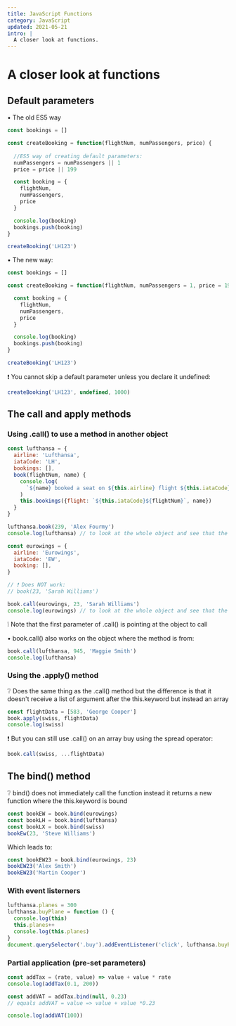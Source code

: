```yaml
---
title: JavaScript Functions 
category: JavaScript
updated: 2021-05-21
intro: |
  A closer look at functions.
---
```


# A closer look at functions

## Default parameters

• The old ES5 way 

```js
const bookings = []

const createBooking = function(flightNum, numPassengers, price) {
  
  //ES5 way of creating default parameters:
  numPassengers = numPassengers || 1
  price = price || 199

  const booking = {
    flightNum,
    numPassengers,
    price
  }

  console.log(booking)
  bookings.push(booking)
}

createBooking('LH123')
```

• The new way:

```js
const bookings = []

const createBooking = function(flightNum, numPassengers = 1, price = 199) {

  const booking = {
    flightNum,
    numPassengers,
    price
  }

  console.log(booking)
  bookings.push(booking)
}

createBooking('LH123')
```

❗ You cannot skip a default parameter unless you declare it undefined:

```js
createBooking('LH123', undefined, 1000)
```

## The call and apply methods

### Using .call() to use a method in another object

```js
const lufthansa = {
  airline: 'Lufthansa',
  iataCode: 'LH',
  bookings: [],
  book(flightNum, name) {
    console.log(
      `${name} booked a seat on ${this.airline} flight ${this.iataCode}${flightNum}`
    )
    this.bookings({flight: `${this.iataCode}${flightNum}`, name})
  }
}

lufthansa.book(239, 'Alex Fourmy')
console.log(lufthansa) // to look at the whole object and see that the bookings array has been updated with the flight details

const eurowings = {
  airline: 'Eurowings',
  iataCode: 'EW',
  booking: [],
}

// ❗ Does NOT work:
// book(23, 'Sarah Williams')

book.call(eurowings, 23, 'Sarah Williams')
console.log(eurowings) // to look at the whole object and see that the bookings array has been updated with the flight details
```

❕ Note that the first parameter of .call() is pointing at the object to call

• book.call() also works on the object where the method is from:

```js
book.call(lufthansa, 945, 'Maggie Smith')
console.log(lufthansa)
```

### Using the .apply() method

❔ Does the same thing as the .call() method but the difference is that it doesn't receive a list of argument after the this.keyword but instead an array  

```js
const flightData = [583, 'George Cooper']
book.apply(swiss, flightData)
console.log(swiss)
```

❗ But you can still use .call() on an array buy using the spread operator:

```js
book.call(swiss, ...flightData)
```

## The bind() method

❔ bind() does not immediately call the function instead it returns a new function where the this.keyword is bound

```js
const bookEW = book.bind(eurowings)
const bookLH = book.bind(lufthansa)
const bookLX = book.bind(swiss)
bookEw(23, 'Steve Williams')
```
Which leads to:

```js
const bookEW23 = book.bind(eurowings, 23)
bookEW23('Alex Smith')
bookEW23('Martin Cooper')
```

### With event listerners

```js
lufthansa.planes = 300
lufthansa.buyPlane = function () {
  console.log(this)
  this.planes++
  console.log(this.planes)
}
document.querySelector('.buy').addEventListener('click', lufthansa.buyPlane).bind(lufthansa)
```

### Partial application (pre-set parameters)

```js
const addTax = (rate, value) => value + value * rate
console.log(addTax(0.1, 200))

const addVAT = addTax.bind(null, 0.23) 
// equals addVAT = value => value + value *0.23

console.log(addVAT(100))
```

